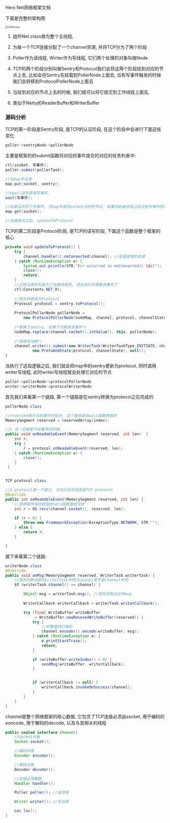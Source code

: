 Hero Net网络框架文档

下面是完整的架构图

<img src="https://i0.imgs.ovh/2024/03/17/e3Ubd.png" alt="e3Ubd.png" style="zoom: 50%;" />



1. 组件Net.class做为整个主线程,  

2. 为每一个TCP连接分配了一个channel资源, 并将TCP分为了两个阶段
3. Poller作为读线程, Wiriter作为写线程, 它们两个处理的对象叫做Node
4. TCP的两个阶段分别叫做Sentry和Protocol我们会将这两个阶段挂到对应的节点上去, 比如会将Sentry先挂载到PollerNode上面去, 当有写事件触发的时候我们会转移到ProtocolPollerNode上面去
5. 当挂到对应的节点上去的时候, 我们就可以将它提交到工作线程上面去, 
6. 类似于Netty的ReaderBuffer和WriterBuffer



### 源码分析

TCP的第一阶段是Sentry阶段, 是TCP的认证阶段, 在这个阶段中会进行下面这些变化

```java 
poller->sentryNode->pollerNode
```

主要是框架的的submit函数将对应的事件提交的对应的任务列表中:

```java 
ctl(scoket, 写事件);
poller.submit(pollerTask);

//在map中注册
map.put(socket, sentry);

//epoll监听获得写事件,
wait(写事件);

//如果监听到了写事件, 在map中查找socket对应的节点, 如果找到就说明之前注册写事件的socket连接成功
map.get(socket);

//连接成功之后, updateToProtocol
```

TCP的第二阶段是Protocol阶段, 是TCP的读写阶段, 下面这个函数是整个框架的核心

```java
private void updateToProtocol() {
    try {
        channel.handler().onConnected(channel); //连接逻辑的处理
    } catch (RuntimeException e) {
        System.out.println(STR."Err occurred in onConnected() \{e}");
        close();
        return;
    }
    //之前注册的写是为了挂载线程的, 现在我们只需要读事件了
    ctl(Constants.NET_R);
    
    //首先转换成为Protocol    
    Protocol protocol = sentry.toProtocol();
    
    ProtocolPollerNode pollerNode = 
        new ProtocolPollerNode(nodeMap, channel, protocol, channelState);
    
    /*替换了sentry, 如果下次触发读事件*/
    nodeMap.replace(channel.socket().intValue(), this, pollerNode);
    
    /*调用写线程*/
    channel.writer().submit(new WriterTask(WriterTaskType.INITIATE, channel,
            new ProtoAndState(protocol, channelState), null));
}
```

当执行了这段逻辑之后, 我们就会把map中的sentry更新为protocol, 同时调用writer写线程, 此时writer写线程就会处理它对应的节点

```java 
poller->pollerNode->protocolPollerNode
writer->writerNode->protocolWriterNode
```

首先我们来看第一个链路, 第一个链路是在sentry转换为protocol之后完成的

```java
pollerNode.class

//reversed表示当前事件的指针, 这个数组是由wait函数获取的
MemorySegment reserved = reservedArray[index];

//1 当一旦触发可读事件的时候, 
public void onReadableEvent(MemorySegment reserved, int len)  {
    int r;
    try {
        r = protocol.onReadableEvent(reserved, len);
    } catch (RuntimeException e) {
        close();
    }
 }


TCP protocol.class

//2 protocol是一个接口, 它的对应实现就是TCP protocol
@Override
public int onReadableEvent(MemorySegment reserved, int len) {
    //使用操作系统底层的recv函数接收信息
    int r = OS.recv(channel.socket(), reserved, len);

    if (r < 0) {
        throw new FrameworkException(ExceptionType.NETWORK, STR."");
    } else {
        return r;
    }

}
```

接下来看第二个链路:

```java 
writerNode.class
@Override
public void onMsg(MemorySegment reserved, WriterTask writerTask) {
    //首先判断当前的writerTask中的chananel是不是channel中的
    if (writerTask.channel() == channel) {

        Object msg = writerTask.msg(); //首先获取对应的msg
        
        WriterCallback writerCallback = writerTask.writerCallback();

        try (final WriteBuffer writeBuffer 
             = WriteBuffer.newResevedWriteBuffer(reserved)) {
            try {
                //对数据进行编码
                channel.encoder().encode(writeBuffer, msg);
            } catch (RuntimeException e) {
                e.printStackTrace();
                return;
            }

            if (writeBuffer.writeIndex() > 0) {
                sendMsg(writeBuffer, writerCallback);
            }


            if (writerCallback != null) {
                writerCallback.invokeOnSuccess(channel);
            }
        }
    }
}
```

channel是整个网络框架的核心数据, 它包含了TCP连接必须品socket, 用于编码的eoncode, 用于解码的decode, 以及与其相关的线程

```java
public sealed interface Channel{
    //Socket对象
    Socket socket();

    //编码对象
    Encoder encoder();

    //解码对象
    Decoder decoder();

    //处理业务数据
    Handler handler();

    Poller poller(); //读线程

    Writer writer(); //写线程

    Loc loc();
}

```

